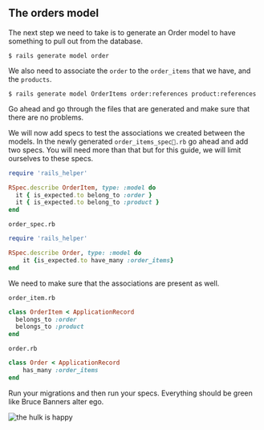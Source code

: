 ## The orders model

The next step we need to take is to generate an Order model to have something to pull out from the database.

`$ rails generate model order`

We also need to associate the `order` to the `order_items` that we have, and the `products`.

`$ rails generate model OrderItems order:references product:references`

Go ahead and go through the files that are generated and make sure that there are no problems.

We will now add specs to test the associations we created between the models.
In the newly generated `order_items_spec.rb` go ahead and add two specs.
You will need more than that but for this guide, we will limit ourselves to these specs.

```ruby
require 'rails_helper'

RSpec.describe OrderItem, type: :model do
  it { is_expected.to belong_to :order }
  it { is_expected.to belong_to :product }
end
```

`order_spec.rb`

```ruby
require 'rails_helper'

RSpec.describe Order, type: :model do
	it {is_expected.to have_many :order_items}
end
```

We need to make sure that the associations are present as well.

`order_item.rb`

```ruby
class OrderItem < ApplicationRecord
  belongs_to :order
  belongs_to :product
end
```

`order.rb`

```ruby
class Order < ApplicationRecord
	has_many :order_items
end
```

Run your migrations and then run your specs. Everything should be green like Bruce Banners alter ego.

![the hulk is happy](https://media.giphy.com/media/i3lbNZhnB1Jle/giphy.gif)

